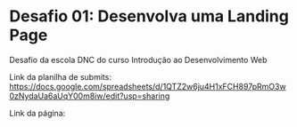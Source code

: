 
# Desafio 01: Desenvolva uma Landing Page

Desafio da escola DNC do curso Introdução ao Desenvolvimento Web

Link da planilha de submits: https://docs.google.com/spreadsheets/d/1QTZ2w6ju4H1xFCH897pRmO3w0zNydaUa6aUqY00m8iw/edit?usp=sharing

Link da página: 
